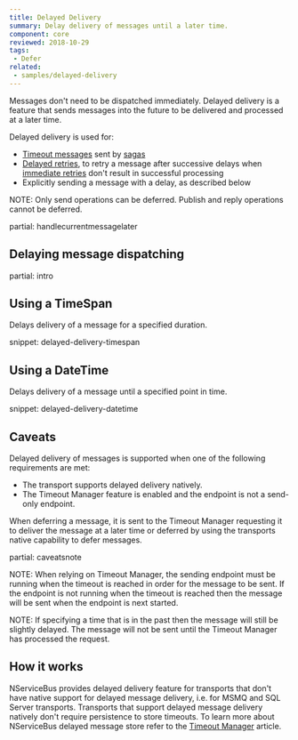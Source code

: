 ```yaml
---
title: Delayed Delivery
summary: Delay delivery of messages until a later time.
component: core
reviewed: 2018-10-29
tags:
 - Defer
related:
 - samples/delayed-delivery
---
```


Messages don't need to be dispatched immediately. Delayed delivery is a feature that sends messages into the future to be delivered and processed at a later time.

Delayed delivery is used for:

* [Timeout messages](/nservicebus/sagas/timeouts.md) sent by [sagas](/nservicebus/sagas/)
* [Delayed retries](/nservicebus/recoverability/#delayed-retries), to retry a message after successive delays when [immediate retries](/nservicebus/recoverability/#immediate-retries) don't result in successful processing
* Explicitly sending a message with a delay, as described below

NOTE: Only send operations can be deferred. Publish and reply operations cannot be deferred.

partial: handlecurrentmessagelater


## Delaying message dispatching

partial: intro


## Using a TimeSpan

Delays delivery of a message for a specified duration.

snippet: delayed-delivery-timespan


## Using a DateTime

Delays delivery of a message until a specified point in time.

snippet: delayed-delivery-datetime


## Caveats

Delayed delivery of messages is supported when one of the following requirements are met:

 * The transport supports delayed delivery natively.
 * The Timeout Manager feature is enabled and the endpoint is not a send-only endpoint.

When deferring a message, it is sent to the Timeout Manager requesting it to deliver the message at a later time or deferred by using the transports native capability to defer messages.

partial: caveatsnote

NOTE: When relying on Timeout Manager, the sending endpoint must be running when the timeout is reached in order for the message to be sent. If the endpoint is not running when the timeout is reached then the message will be sent when the endpoint is next started.

NOTE: If specifying a time that is in the past then the message will still be slightly delayed. The message will not be sent until the Timeout Manager has processed the request.


## How it works

NServiceBus provides delayed delivery feature for transports that don't have native support for delayed message delivery, i.e. for MSMQ and SQL Server transports. Transports that support delayed message delivery natively don't require persistence to store timeouts. To learn more about NServiceBus delayed message store refer to the [Timeout Manager](/nservicebus/messaging/timeout-manager.md) article.

